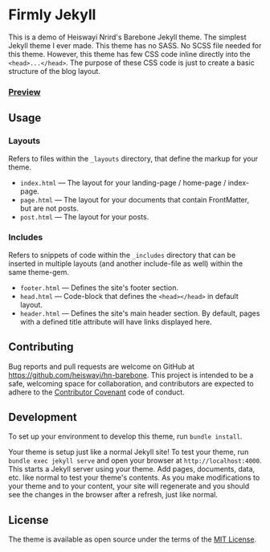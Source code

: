 # Firmly Jekyll

This is a demo of Heiswayi Nrird's Barebone Jekyll theme. The simplest Jekyll theme I ever made. This theme has no SASS. No SCSS file needed for this theme. However, this theme has few CSS code inline directly into the `<head>...</head>`. The purpose of these CSS code is just to create a basic structure of the blog layout.

### [Preview](https://heiswayi.github.io/hn-barebone/)

## Usage

### Layouts
Refers to files within the `_layouts` directory, that define the markup for your theme.

- `index.html` — The layout for your landing-page / home-page / index-page.
- `page.html` — The layout for your documents that contain FrontMatter, but are not posts.
- `post.html` — The layout for your posts.

### Includes
Refers to snippets of code within the `_includes` directory that can be inserted in multiple layouts (and another include-file as well) within the same theme-gem.

- `footer.html` — Defines the site's footer section.
- `head.html` — Code-block that defines the `<head></head>` in default layout.
- `header.html` — Defines the site's main header section. By default, pages with a defined title attribute will have links displayed here.

## Contributing

Bug reports and pull requests are welcome on GitHub at https://github.com/heiswayi/hn-barebone. This project is intended to be a safe, welcoming space for collaboration, and contributors are expected to adhere to the [Contributor Covenant](http://contributor-covenant.org) code of conduct.

## Development

To set up your environment to develop this theme, run `bundle install`.

Your theme is setup just like a normal Jekyll site! To test your theme, run `bundle exec jekyll serve` and open your browser at `http://localhost:4000`. This starts a Jekyll server using your theme. Add pages, documents, data, etc. like normal to test your theme's contents. As you make modifications to your theme and to your content, your site will regenerate and you should see the changes in the browser after a refresh, just like normal.

## License

The theme is available as open source under the terms of the [MIT License](https://opensource.org/licenses/MIT).
